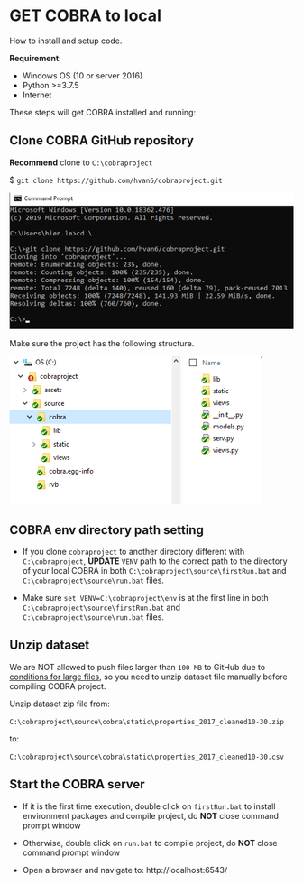 # GET COBRA to local
How to install and setup code.

**Requirement**:
* Windows OS (10 or server 2016)
* Python >=3.7.5
* Internet



These steps will get COBRA installed and running:

## Clone COBRA GitHub repository
**Recommend** clone to `C:\cobraproject`

$ `git clone https://github.com/hvan6/cobraproject.git`  

  ![gitClone](./assets/imgs/gitClone.png)

Make sure the project has the following structure.  

  ![folderStructure](./assets/imgs/structure.png)


## COBRA env directory path setting
* If you clone `cobraproject` to another directory different with `C:\cobraproject`, **UPDATE** `VENV` path to the correct path to the directory of your local COBRA in both `C:\cobraproject\source\firstRun.bat` and `C:\cobraproject\source\run.bat` files.

* Make sure `set VENV=C:\cobraproject\env` is at the first line in both `C:\cobraproject\source\firstRun.bat` and `C:\cobraproject\source\run.bat` files.


## Unzip dataset
We are NOT allowed to push files larger than `100 MB` to GitHub due to [conditions for large files](https://help.github.com/en/github/managing-large-files/conditions-for-large-files), so you need to unzip dataset file manually before compiling COBRA project.

Unzip dataset zip file from:

  `C:\cobraproject\source\cobra\static\properties_2017_cleaned10-30.zip`
  
to:

  `C:\cobraproject\source\cobra\static\properties_2017_cleaned10-30.csv`


## Start the COBRA server

* If it is the first time execution, double click on `firstRun.bat` to install environment packages and compile project, do **NOT** close command prompt window

* Otherwise, double click on `run.bat` to compile project, do **NOT** close command prompt window

* Open a browser and navigate to: http://localhost:6543/
